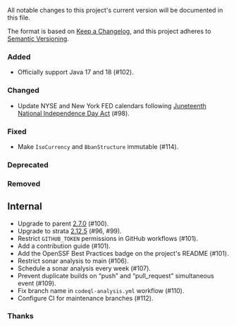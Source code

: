 All notable changes to this project's current version will be documented in this file.

The format is based on [Keep a Changelog](https://keepachangelog.com/en/1.0.0/), and this project adheres
to [Semantic Versioning](https://semver.org/spec/v2.0.0.html).

### Added

- Officially support Java 17 and 18 (#102).

### Changed

- Update NYSE and New York FED calendars following [Juneteenth National Independence Day Act](https://www.cnbc.com/2021/06/17/juneteenth-federal-holiday-biden-signs-bill.html)
  (#98).

### Fixed

- Make `IsoCurrency` and `BbanStructure` immutable (#114).

### Deprecated

### Removed

## Internal

- Upgrade to parent [2.7.0](https://github.com/marcwrobel/parent/releases/tag/v2.7.0) (#100).
- Upgrade to strata [2.12.5](https://strata.opengamma.io/releases/) (#96, #99).
- Restrict `GITHUB_TOKEN` permissions in GitHub workflows (#101).
- Add a contribution guide (#101).
- Add the OpenSSF Best Practices badge on the project's README (#101).
- Restrict sonar analysis to main (#106).
- Schedule a sonar analysis every week (#107).
- Prevent duplicate builds on “push” and “pull_request” simultaneous event (#109).
- Fix branch name in `codeql-analysis.yml` workflow (#110).
- Configure CI for maintenance branches (#112).

### Thanks
